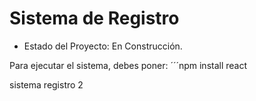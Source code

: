 <h1>Sistema de Registro</h1>

- Estado del Proyecto: En Construcción.

Para ejecutar el sistema, debes poner:
´´´npm install react

sistema registro 2 
